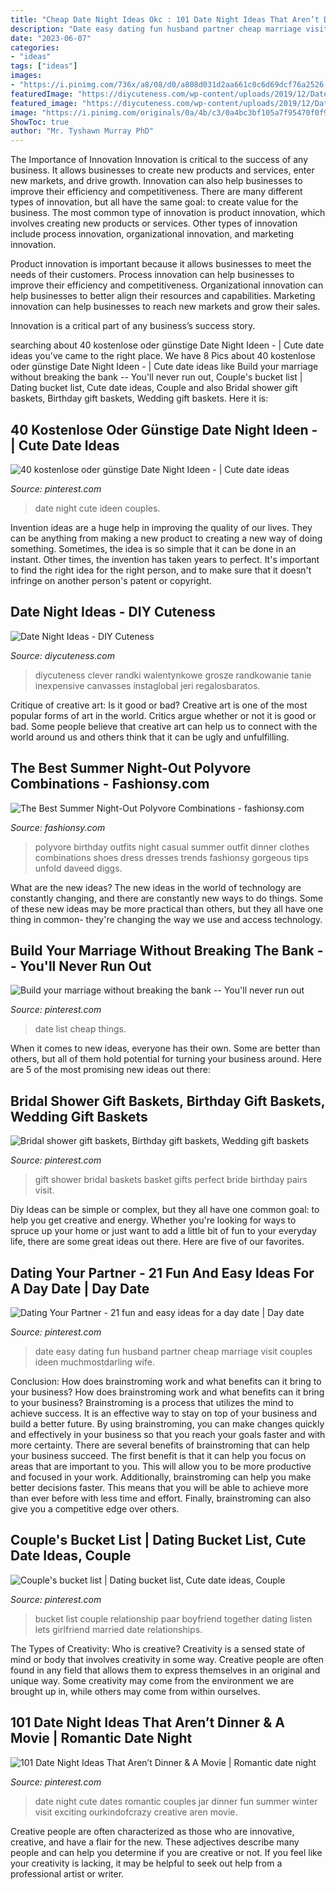 ```yaml
---
title: "Cheap Date Night Ideas Okc : 101 Date Night Ideas That Aren’t Dinner &amp; A Movie"
description: "Date easy dating fun husband partner cheap marriage visit couples ideen muchmostdarling wife"
date: "2023-06-07"
categories:
- "ideas"
tags: ["ideas"]
images:
- "https://i.pinimg.com/736x/a8/08/d0/a808d031d2aa661c0c6d69dcf76a2526.jpg"
featuredImage: "https://diycuteness.com/wp-content/uploads/2019/12/Date-Night-Ideas-1.jpg"
featured_image: "https://diycuteness.com/wp-content/uploads/2019/12/Date-Night-Ideas-1.jpg"
image: "https://i.pinimg.com/originals/0a/4b/c3/0a4bc3bf105a7f95470f0f95afa633ee.jpg"
ShowToc: true
author: "Mr. Tyshawn Murray PhD"
---
```



The Importance of Innovation
Innovation is critical to the success of any business. It allows businesses to create new products and services, enter new markets, and drive growth. Innovation can also help businesses to improve their efficiency and competitiveness.
There are many different types of innovation, but all have the same goal: to create value for the business. The most common type of innovation is product innovation, which involves creating new products or services. Other types of innovation include process innovation, organizational innovation, and marketing innovation.

Product innovation is important because it allows businesses to meet the needs of their customers. Process innovation can help businesses to improve their efficiency and competitiveness. Organizational innovation can help businesses to better align their resources and capabilities. Marketing innovation can help businesses to reach new markets and grow their sales.

Innovation is a critical part of any business’s success story.

	

		
searching about 40 kostenlose oder günstige Date Night Ideen - | Cute date ideas you've came to the right place. We have 8 Pics about 40 kostenlose oder günstige Date Night Ideen - | Cute date ideas like Build your marriage without breaking the bank -- You&#039;ll never run out, Couple&#039;s bucket list | Dating bucket list, Cute date ideas, Couple and also Bridal shower gift baskets, Birthday gift baskets, Wedding gift baskets. Here it is:
		
    
## 40 Kostenlose Oder Günstige Date Night Ideen - | Cute Date Ideas

<img loading=lazy src="https://i.pinimg.com/originals/0a/4b/c3/0a4bc3bf105a7f95470f0f95afa633ee.jpg" onerror="this.onerror=null;this.src='https://tse3.mm.bing.net/th?id=OIP.ZuxHdN0KfzkPW8256CyVmgHaLG&amp;pid=15.1';" alt="40 kostenlose oder günstige Date Night Ideen - | Cute date ideas">

_Source: pinterest.com_

>date night cute ideen couples. 

	

Invention ideas are a huge help in improving the quality of our lives. They can be anything from making a new product to creating a new way of doing something. Sometimes, the idea is so simple that it can be done in an instant. Other times, the invention has taken years to perfect. It's important to find the right idea for the right person, and to make sure that it doesn't infringe on another person's patent or copyright.

    
## Date Night Ideas - DIY Cuteness

<img loading=lazy src="https://diycuteness.com/wp-content/uploads/2019/12/Date-Night-Ideas-1.jpg" onerror="this.onerror=null;this.src='https://tse1.mm.bing.net/th?id=OIP.BLRz4yDlEt1Y5CnMcWkmYgHaJ4&amp;pid=15.1';" alt="Date Night Ideas - DIY Cuteness">

_Source: diycuteness.com_

>diycuteness clever randki walentynkowe grosze randkowanie tanie inexpensive canvasses instaglobal jeri regalosbaratos. 

	

Critique of creative art: Is it good or bad?
Creative art is one of the most popular forms of art in the world. Critics argue whether or not it is good or bad. Some people believe that creative art can help us to connect with the world around us and others think that it can be ugly and unfulfilling.

    
## The Best Summer Night-Out Polyvore Combinations - Fashionsy.com

<img loading=lazy src="http://fashionsy.com/wp-content/uploads/2015/07/f9c912803da68b5d192b5c3761f90b7c-600x1024.jpg" onerror="this.onerror=null;this.src='https://tse3.mm.bing.net/th?id=OIP.Owpi6Oln8X-udOR93U5auwHaMo&amp;pid=15.1';" alt="The Best Summer Night-Out Polyvore Combinations - fashionsy.com">

_Source: fashionsy.com_

>polyvore birthday outfits night casual summer outfit dinner clothes combinations shoes dress dresses trends fashionsy gorgeous tips unfold daveed diggs. 

	

What are the new ideas?
The new ideas in the world of technology are constantly changing, and there are constantly new ways to do things. Some of these new ideas may be more practical than others, but they all have one thing in common- they're changing the way we use and access technology.

    
## Build Your Marriage Without Breaking The Bank -- You&#039;ll Never Run Out

<img loading=lazy src="https://i.pinimg.com/736x/a8/08/d0/a808d031d2aa661c0c6d69dcf76a2526.jpg" onerror="this.onerror=null;this.src='https://tse2.mm.bing.net/th?id=OIP.lH4T22H-U99rVFEY4v1lFAHaOJ&amp;pid=15.1';" alt="Build your marriage without breaking the bank -- You&#039;ll never run out">

_Source: pinterest.com_

>date list cheap things. 

	

When it comes to new ideas, everyone has their own. Some are better than others, but all of them hold potential for turning your business around. Here are 5 of the most promising new ideas out there: 

    
## Bridal Shower Gift Baskets, Birthday Gift Baskets, Wedding Gift Baskets

<img loading=lazy src="https://i.pinimg.com/736x/5a/f8/6e/5af86e337558ee4090dd4b749653f496--bridal-shower-gifts-gift-baskets.jpg" onerror="this.onerror=null;this.src='https://tse4.mm.bing.net/th?id=OIP.ncOpSnfjaC-xW7yZbOAbVAHaJ3&amp;pid=15.1';" alt="Bridal shower gift baskets, Birthday gift baskets, Wedding gift baskets">

_Source: pinterest.com_

>gift shower bridal baskets basket gifts perfect bride birthday pairs visit. 

	

Diy Ideas can be simple or complex, but they all have one common goal: to help you get creative and energy. Whether you're looking for ways to spruce up your home or just want to add a little bit of fun to your everyday life, there are some great ideas out there. Here are five of our favorites.

    
## Dating Your Partner - 21 Fun And Easy Ideas For A Day Date | Day Date

<img loading=lazy src="https://i.pinimg.com/originals/e8/9b/bc/e89bbc10cfe5a5df0aa2888127a1f2a1.png" onerror="this.onerror=null;this.src='https://tse4.mm.bing.net/th?id=OIP.qMTmqzFw1955R2PdqL8zMQHaO0&amp;pid=15.1';" alt="Dating Your Partner - 21 fun and easy ideas for a day date | Day date">

_Source: pinterest.com_

>date easy dating fun husband partner cheap marriage visit couples ideen muchmostdarling wife. 

	

Conclusion: How does brainstroming work and what benefits can it bring to your business?
How does brainstroming work and what benefits can it bring to your business? Brainstroming is a process that utilizes the mind to achieve success. It is an effective way to stay on top of your business and build a better future. By using brainstroming, you can make changes quickly and effectively in your business so that you reach your goals faster and with more certainty. There are several benefits of brainstroming that can help your business succeed. The first benefit is that it can help you focus on areas that are important to you. This will allow you to be more productive and focused in your work. Additionally, brainstroming can help you make better decisions faster. This means that you will be able to achieve more than ever before with less time and effort. Finally, brainstroming can also give you a competitive edge over others.

    
## Couple&#039;s Bucket List | Dating Bucket List, Cute Date Ideas, Couple

<img loading=lazy src="https://i.pinimg.com/736x/4c/32/de/4c32de6a1832ebb33c6b1dea1bc9ac79.jpg" onerror="this.onerror=null;this.src='https://tse4.mm.bing.net/th?id=OIP.7JkkSgrQmbQPgB7ucxH-mQHaTC&amp;pid=15.1';" alt="Couple&#039;s bucket list | Dating bucket list, Cute date ideas, Couple">

_Source: pinterest.com_

>bucket list couple relationship paar boyfriend together dating listen lets girlfriend married date relationships. 

	

The Types of Creativity: Who is creative?
Creativity is a sensed state of mind or body that involves creativity in some way. Creative people are often found in any field that allows them to express themselves in an original and unique way. Some creativity may come from the environment we are brought up in, while others may come from within ourselves.

    
## 101 Date Night Ideas That Aren’t Dinner &amp; A Movie | Romantic Date Night

<img loading=lazy src="https://i.pinimg.com/originals/e6/bf/18/e6bf18b4841929b78d586b49daa6841e.jpg" onerror="this.onerror=null;this.src='https://tse4.mm.bing.net/th?id=OIP.F_og3BxhKamR_FkZXrsNHwHaSh&amp;pid=15.1';" alt="101 Date Night Ideas That Aren’t Dinner &amp; A Movie | Romantic date night">

_Source: pinterest.com_

>date night cute dates romantic couples jar dinner fun summer winter visit exciting ourkindofcrazy creative aren movie. 

	

Creative people are often characterized as those who are innovative, creative, and have a flair for the new. These adjectives describe many people and can help you determine if you are creative or not. If you feel like your creativity is lacking, it may be helpful to seek out help from a professional artist or writer.

